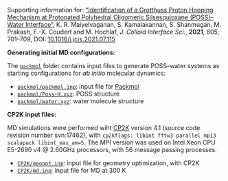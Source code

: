 Supporting information for: [“Identification of a Grotthuss Proton Hopping Mechanism at Protonated Polyhedral Oligomeric Silsesquioxane (POSS)–Water Interface”](https://doi.org/10.1016/j.jcis.2021.07.115), K. R. Maiyelvaganan, S. Kamalakannan, S. Shanmugan, M. Prakash, F.-X. Coudert and M. Hochlaf, _J. Colloid Interface Sci._, **2021**, 605, 701–709, DOI: [10.1016/j.jcis.2021.07.115](https://doi.org/10.1016/j.jcis.2021.07.115)



**Generating initial MD configurations:**

The [`packmol`](packmol/) folder contains input files to generate POSS–water systems as starting configurations for _ab initio_ molecular dynamics:

- [`packmol/packmol.inp`](packmol/packmol.inp): input file for [Packmol](http://leandro.iqm.unicamp.br/m3g/packmol/home.shtml)
- [`packmol/Poss-H.xyz`](packmol/Poss-H.xyz): POSS structure
- [`packmol/water.xyz`](packmol/water.xyz): water molecule structure


**CP2K input files:**

MD simulations were performed wiht [CP2K](https://www.cp2k.org) version 4.1 (source code revision number svn:17462), with `cp2kflags: libint fftw3 parallel mpi3 scalapack libint_max_am=5`. The MPI version was used on Intel Xeon CPU E5-2690 v4 @ 2.60GHz processors, with 56 message passing processes.

- [`CP2K/geoopt.inp`](CP2K/geoopt.inp): input file for geometry optimization, with CP2K
- [`CP2K/md.inp`](CP2K/md.inp): input file for MD at 300 K
